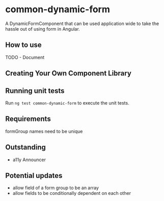 # common-dynamic-form

A DynamicFormComponent that can be used application wide to take the hassle out of using form in Angular.

## How to use

TODO - Document

## Creating Your Own Component Library

## Running unit tests

Run `ng test common-dynamic-form` to execute the unit tests.

## Requirements

formGroup names need to be unique

## Outstanding

- a11y Announcer

## Potential updates

- allow field of a form group to be an array
- allow fields to be conditionally dependent on each other
